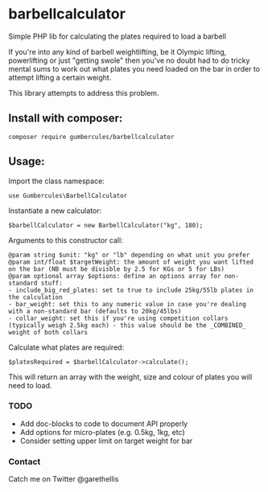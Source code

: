 # barbellcalculator
Simple PHP lib for calculating the plates required to load a barbell

If you're into any kind of barbell weightlifting, be it Olympic lifting, powerlifting or just "getting swole" then you've no doubt had to do tricky mental sums to work out what plates you need loaded on the bar in order to attempt lifting a certain weight.  

This library attempts to address this problem.

## Install with composer:
```
composer require gumbercules/barbellcalculator
```

## Usage:
Import the class namespace:
```
use Gumbercules\BarbellCalculator
```

Instantiate a new calculator:
```
$barbellCalculator = new BarbellCalculator("kg", 180);
```
Arguments to this constructor call:
```
@param string $unit: "kg" or "lb" depending on what unit you prefer
@param int/float $targetWeight: the amount of weight you want lifted on the bar (NB must be divisble by 2.5 for KGs or 5 for LBs)
@param optional array $options: define an options array for non-standard stuff:
- include_big_red_plates: set to true to include 25kg/55lb plates in the calculation
- bar_weight: set this to any numeric value in case you're dealing with a non-standard bar (defaults to 20kg/45lbs)
- collar_weight: set this if you're using competition collars (typically weigh 2.5kg each) - this value should be the _COMBINED_ weight of both collars
```

Calculate what plates are required:
```
$platesRequired = $barbellCalculator->calculate();
```

This will return an array with the weight, size and colour of plates you will need to load.


### TODO

* Add doc-blocks to code to document API properly
* Add options for micro-plates (e.g. 0.5kg, 1kg, etc)
* Consider setting upper limit on target weight for bar


### Contact
Catch me on Twitter @garethellis